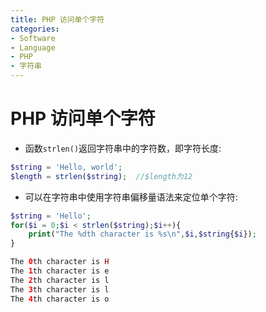 ```yaml
---
title: PHP 访问单个字符
categories:
- Software
- Language
- PHP
- 字符串
---
```

# PHP 访问单个字符

- 函数`strlen()`返回字符串中的字符数，即字符长度:

```php
$string = 'Hello, world';
$length = strlen($string);	//$length为12
```

- 可以在字符串中使用字符串偏移量语法来定位单个字符:

```php
$string = 'Hello';
for($i = 0;$i < strlen($string);$i++){
    print("The %dth character is %s\n",$i,$string{$i});
}

The 0th character is H
The 1th character is e
The 2th character is l
The 3th character is l
The 4th character is o
```

